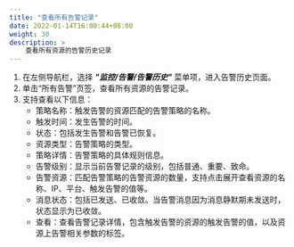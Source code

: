 ```yaml
---
title: "查看所有告警记录"
date: 2022-01-14T16:00:44+08:00
weight: 30
description: >
    查看所有资源的告警历史记录
---
```


1. 在左侧导航栏，选择 **_"监控/告警/告警历史"_** 菜单项，进入告警历史页面。
2. 单击“所有告警”页签，查看所有资源的告警记录。
2. 支持查看以下信息：
    - 策略名称：触发告警的资源匹配的告警策略的名称。
    - 触发时间：发生告警的时间。
    - 状态：包括发生告警和告警已恢复。
    - 资源类型：告警策略的类型。
    - 策略详情：告警策略的具体规则信息。
    - 告警级别：显示当前告警记录的级别，包括普通、重要、致命。
    - 告警资源：匹配告警策略的告警资源的数量，支持点击展开查看资源的名称、IP、平台、触发告警的值等。
    - 消息状态：包括已发送、已收敛。当告警消息因为消息静默期未发送时，状态显示为已收敛。
    - 查看：查看告警记录详情，包含触发告警的资源的触发告警的值，以及资源上告警相关参数的标签。